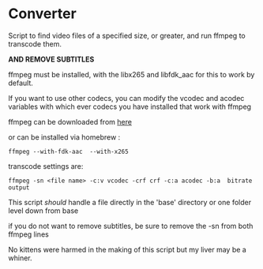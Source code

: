 # Converter
Script to find video files of a specified size, or greater, and run ffmpeg to transcode them.

**AND REMOVE SUBTITLES**

ffmpeg must be installed, with the libx265 and libfdk_aac for this to work by default.

If you want to use other codecs, you can modify the vcodec and acodec variables with which ever codecs you have installed that work with ffmpeg

ffmpeg can be downloaded from [here](https://ffmpeg.org/download.html)

or can be installed via homebrew :
```
ffmpeg --with-fdk-aac  --with-x265
```

transcode settings are:
```
ffmpeg -sn <file name> -c:v vcodec -crf crf -c:a acodec -b:a  bitrate output
```

This script *should* handle a file directly in the 'base' directory
or one folder level down from base

if you do not want to remove subtitles, be sure to remove the -sn from both ffmpeg lines

No kittens were harmed in the making of this script
  but my liver may be a whiner.